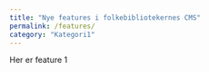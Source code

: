 ```yaml
---
title: "Nye features i folkebibliotekernes CMS"
permalink: /features/
category: "Kategori1"
---
```

Her er feature 1
